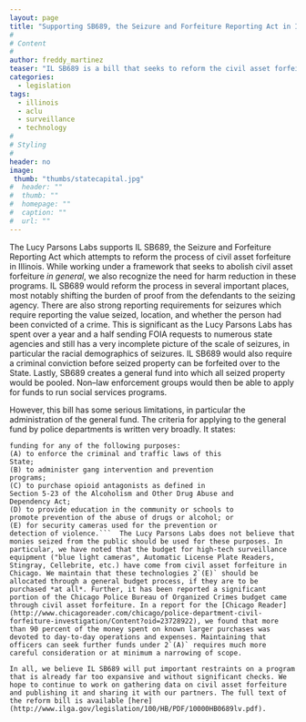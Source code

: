 ```yaml
---
layout: page
title: "Supporting SB689, the Seizure and Forfeiture Reporting Act in Illinois"
#
# Content
#
author: freddy_martinez
teaser: "IL SB689 is a bill that seeks to reform the civil asset forfeiture process in Illinois. Lucy Parsons Labs submitted our support for it with some important feedback."
categories:
  - legislation
tags:
  - illinois
  - aclu
  - surveillance
  - technology
#
# Styling
#
header: no
image:
 thumb: "thumbs/statecapital.jpg"
#  header: ""
#  thumb: ""
#  homepage: ""
#  caption: ""
#  url: ""
---
```


The Lucy Parsons Labs supports IL SB689, the Seizure and Forfeiture Reporting Act which attempts to reform the process of civil asset forfeiture in Illinois. While working under a framework that seeks to abolish civil asset forfeiture *in general*, we also recognize the need for harm reduction in these programs. IL SB689 would reform the process in several important places, most notably shifting the burden of proof from the defendants to the seizing agency. There are also strong reporting requirements for seizures which require reporting the value seized, location, and whether the person had been convicted of a crime. This is significant as the Lucy Parsons Labs has spent over a year and a half sending FOIA requests to numerous state agencies and still has a very incomplete picture of the scale of seizures, in particular the racial demographics of seizures. IL SB689 would also require a criminal conviction before seized property can be forfeited over to the State. Lastly, SB689 creates a general fund into which all seized property would be pooled. Non–law enforcement groups would then be able to apply for funds to run social services programs.

However, this bill has some serious limitations, in particular the administration of the general fund. The criteria for applying to the general fund by police departments is written very broadly. It states: 
```(2) Any State or local law enforcement agency may apply for
funding for any of the following purposes:
(A) to enforce the criminal and traffic laws of this
State;
(B) to administer gang intervention and prevention
programs;
(C) to purchase opioid antagonists as defined in
Section 5-23 of the Alcoholism and Other Drug Abuse and
Dependency Act;
(D) to provide education in the community or schools to
promote prevention of the abuse of drugs or alcohol; or
(E) for security cameras used for the prevention or
detection of violence.```  The Lucy Parsons Labs does not believe that monies seized from the public should be used for these purposes. In particular, we have noted that the budget for high-tech surveillance equipment ("blue light cameras", Automatic License Plate Readers, Stingray, Cellebrite, etc.) have come from civil asset forfeiture in Chicago. We maintain that these technologies 2`(E)` should be allocated through a general budget process, if they are to be purchased *at all*. Further, it has been reported a significant portion of the Chicago Police Bureau of Organized Crimes budget came through civil asset forfeiture. In a report for the [Chicago Reader](http://www.chicagoreader.com/chicago/police-department-civil-forfeiture-investigation/Content?oid=23728922), we found that more than 90 percent of the money spent on known larger purchases was devoted to day-to-day operations and expenses. Maintaining that officers can seek further funds under 2`(A)` requires much more careful consideration or at minimum a narrowing of scope. 

In all, we believe IL SB689 will put important restraints on a program that is already far too expansive and without significant checks. We hope to continue to work on gathering data on civil asset forfeiture and publishing it and sharing it with our partners. The full text of the reform bill is available [here](http://www.ilga.gov/legislation/100/HB/PDF/10000HB0689lv.pdf).
